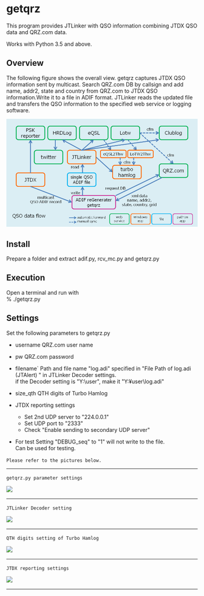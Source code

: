 # getqrz

This program provides JTLinker with QSO information combining JTDX QSO data and QRZ.com data.

Works with Python 3.5 and above.

## Overview
The following figure shows the overall view.
getqrz captures JTDX QSO information sent by multicast.
Search QRZ.com DB by callsign and add name, addr2, state and country from QRZ.com to JTDX QSO information.Write it to a file in ADIF format.
JTLinker reads the updated file and transfers the QSO information to the specified web service or logging software.

![](img/rtupload.png)

## Install
Prepare a folder and extract adif.py, rcv_mc.py and getqrz.py

## Execution
Open a terminal and run with<br>
% ./getqrz.py

## Settings
Set the following parameters to getqrz.py

- username
  QRZ.com user name

- pw
  QRZ.com password

- filename`
  Path and file name "log.adi" specified in "File Path of log.adi (JTAlert) " in JTLinker Decoder settings.<br>
  if the Decoder setting is "Y:\user\", make it "Y:¥user\log.adi"

- size_qth
  QTH digits of Turbo Hamlog

- JTDX reporting settings
  - Set 2nd UDP server to "224.0.0.1"
  - Set UDP port to "2333"
  - Check "Enable sending to secondary UDP server"


- For test
  Setting "DEBUG_seq" to "1" will not write to the file.<br>
  Can be used for testing.

```Please refer to the pictures below.```
***
```getqrz.py parameter settings```

![](img/getqrz_setting.png)
***
```JTLinker Decoder setting```

![](img/jtlinker_setting_decoder_ed.png)
***
```QTH digits setting of Turbo Hamlog```

![](img/tbhamlog_setting_ed.png)
***
```JTDX reporting settings```

![](img/jtdx_setting_reporting_ed.png)
***
